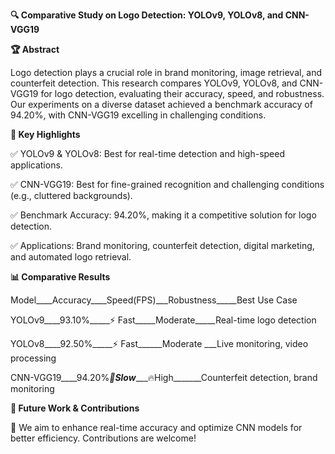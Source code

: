 **🔍 Comparative Study on Logo Detection: YOLOv9, YOLOv8, and CNN-VGG19**

**🏆 Abstract**

Logo detection plays a crucial role in brand monitoring, image retrieval, and counterfeit detection. This research compares YOLOv9, YOLOv8, and CNN-VGG19 for logo detection, evaluating their accuracy, speed, and robustness. Our experiments on a diverse dataset achieved a benchmark accuracy of 94.20%, with CNN-VGG19 excelling in challenging conditions.

**📌 Key Highlights**

✅ YOLOv9 & YOLOv8: Best for real-time detection and high-speed applications.

✅ CNN-VGG19: Best for fine-grained recognition and challenging conditions (e.g., cluttered backgrounds).

✅ Benchmark Accuracy: 94.20%, making it a competitive solution for logo detection.

✅ Applications: Brand monitoring, counterfeit detection, digital marketing, and automated logo retrieval.

**📊 Comparative Results**

Model____Accuracy____Speed(FPS)___Robustness_____Best Use Case

YOLOv9____93.10%_____⚡ Fast_____Moderate_____Real-time logo detection

YOLOv8____92.50%_____⚡ Fast______Moderate ___Live monitoring, video processing

CNN-VGG19____94.20%___🐢Slow______🔥High_______Counterfeit detection, brand monitoring

**📌 Future Work & Contributions**

🚀 We aim to enhance real-time accuracy and optimize CNN models for better efficiency. Contributions are welcome!


